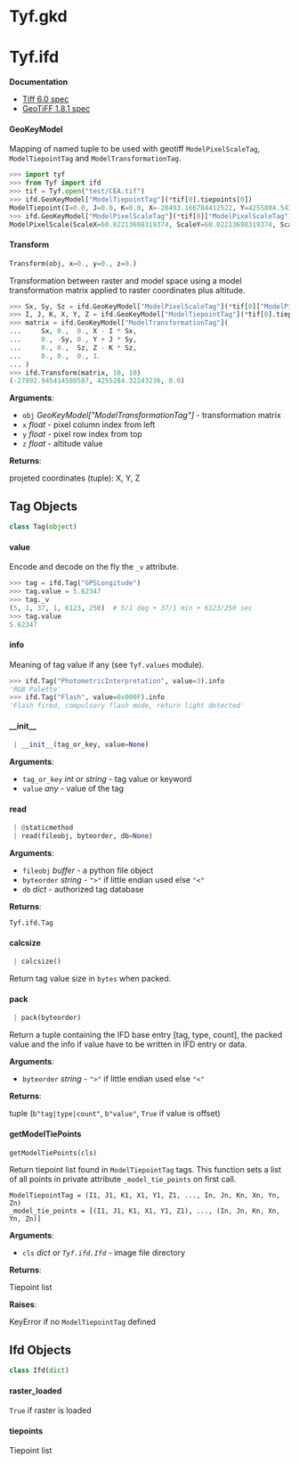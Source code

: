 <a name="Tyf.gkd"></a>
# Tyf.gkd

<a name="Tyf.ifd"></a>
# Tyf.ifd

__Documentation__

 + [Tiff 6.0 spec](https://www.itu.int/itudoc/itu-t/com16/tiff-fx/docs/tiff6.pdf)
 + [GeoTiFF 1.8.1 spec](https://htmlpreview.github.io/?https://github.com/OSGeo/libgeotiff/blob/master/geotiff/html/spec/geotiff2.6.html)

<a name="Tyf.ifd.GeoKeyModel"></a>
#### GeoKeyModel

Mapping of named tuple to be used with geotiff `ModelPixelScaleTag`,
`ModelTiepointTag` and `ModelTransformationTag`.
```python
>>> import tyf
>>> from Tyf import ifd
>>> tif = Tyf.open("test/CEA.tif")
>>> ifd.GeoKeyModel["ModelTiepointTag"](*tif[0].tiepoints[0])
ModelTiepoint(I=0.0, J=0.0, K=0.0, X=-28493.166784412522, Y=4255884.5438021915, Z=0.0)
>>> ifd.GeoKeyModel["ModelPixelScaleTag"](*tif[0]["ModelPixelScaleTag"])
ModelPixelScale(ScaleX=60.02213698319374, ScaleY=60.02213698319374, ScaleZ=0.0)
```

<a name="Tyf.ifd.Transform"></a>
#### Transform

```python
Transform(obj, x=0., y=0., z=0.)
```

Transformation between raster and model space using a model transformation
matrix applied to raster coordinates plus altitude.


```python
>>> Sx, Sy, Sz = ifd.GeoKeyModel["ModelPixelScaleTag"](*tif[0]["ModelPixelScaleTag"])
>>> I, J, K, X, Y, Z = ifd.GeoKeyModel["ModelTiepointTag"](*tif[0].tiepoints[0])
>>> matrix = ifd.GeoKeyModel["ModelTransformationTag"](
...     Sx, 0.,  0., X - I * Sx,
...     0., -Sy, 0., Y + J * Sy,
...     0., 0.,  Sz, Z - K * Sz,
...     0., 0.,  0., 1.
... )
>>> ifd.Transform(matrix, 10, 10)
(-27892.945414580587, 4255284.32243236, 0.0)
```

**Arguments**:

- `obj` _GeoKeyModel["ModelTransformationTag"]_ - transformation matrix
- `x` _float_ - pixel column index from left
- `y` _float_ - pixel row index from top
- `z` _float_ - altitude value

**Returns**:

  projeted coordinates (tuple): X, Y, Z

<a name="Tyf.ifd.Tag"></a>
## Tag Objects

```python
class Tag(object)
```

<a name="Tyf.ifd.Tag.value"></a>
#### value

Encode and decode on the fly the `_v` attribute.
```python
>>> tag = ifd.Tag("GPSLongitude")
>>> tag.value = 5.62347
>>> tag._v
(5, 1, 37, 1, 6123, 250)  # 5/1 deg + 37/1 min + 6123/250 sec
>>> tag.value
5.62347
```

<a name="Tyf.ifd.Tag.info"></a>
#### info

Meaning of tag value if any (see `Tyf.values` module).
```python
>>> ifd.Tag("PhotometricInterpretation", value=3).info
'RGB Palette'
>>> ifd.Tag("Flash", value=0x000F).info
'Flash fired, compulsory flash mode, return light detected'
```

<a name="Tyf.ifd.Tag.__init__"></a>
#### \_\_init\_\_

```python
 | __init__(tag_or_key, value=None)
```

**Arguments**:

- `tag_or_key` _int or string_ - tag value or keyword
- `value` _any_ - value of the tag

<a name="Tyf.ifd.Tag.read"></a>
#### read

```python
 | @staticmethod
 | read(fileobj, byteorder, db=None)
```

**Arguments**:

- `fileobj` _buffer_ - a python file object
- `byteorder` _string_ - `">"` if little endian used else `"<"`
- `db` _dict_ - authorized tag database

**Returns**:

  `Tyf.ifd.Tag`

<a name="Tyf.ifd.Tag.calcsize"></a>
#### calcsize

```python
 | calcsize()
```

Return tag value size in `bytes` when packed.

<a name="Tyf.ifd.Tag.pack"></a>
#### pack

```python
 | pack(byteorder)
```

Return a tuple containing the IFD base entry [tag, type, count], the
packed value and the info if value have to be written in IFD entry or
data.

**Arguments**:

- `byteorder` _string_ - `">"` if little endian used else `"<"`

**Returns**:

  tuple (`b"tag|type|count"`, `b"value"`, `True` if value is offset)

<a name="Tyf.ifd.getModelTiePoints"></a>
#### getModelTiePoints

```python
getModelTiePoints(cls)
```

Return tiepoint list found in `ModelTiepointTag` tags. This function sets
a list of all points in private attribute `_model_tie_points` on first
call.


```
ModelTiepointTag = (I1, J1, K1, X1, Y1, Z1, ..., In, Jn, Kn, Xn, Yn, Zn)
_model_tie_points = [(I1, J1, K1, X1, Y1, Z1), ..., (In, Jn, Kn, Xn, Yn, Zn)]
```

**Arguments**:

- `cls` _dict or `Tyf.ifd.Ifd`_ - image file directory

**Returns**:

  Tiepoint list

**Raises**:

  KeyError if no `ModelTiepointTag` defined

<a name="Tyf.ifd.Ifd"></a>
## Ifd Objects

```python
class Ifd(dict)
```

<a name="Tyf.ifd.Ifd.raster_loaded"></a>
#### raster\_loaded

`True` if raster is loaded

<a name="Tyf.ifd.Ifd.tiepoints"></a>
#### tiepoints

Tiepoint list

